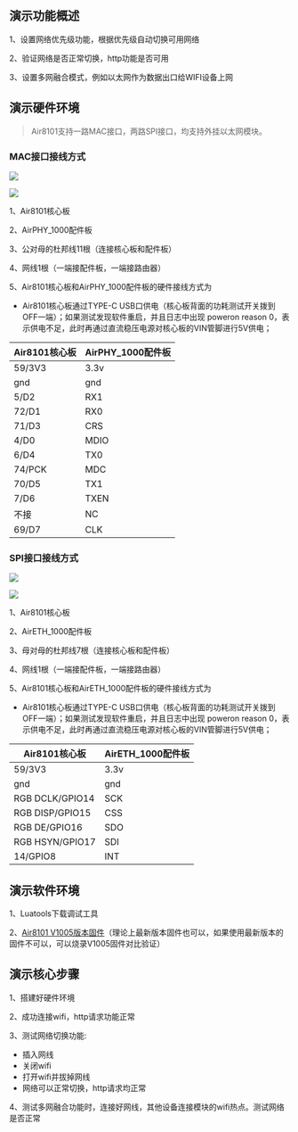 
## 演示功能概述
1、设置网络优先级功能，根据优先级自动切换可用网络

2、验证网络是否正常切换，http功能是否可用

3、设置多网融合模式，例如以太网作为数据出口给WIFI设备上网

## 演示硬件环境

> Air8101支持一路MAC接口，两路SPI接口，均支持外挂以太网模块。

### MAC接口接线方式

![](https://docs.openluat.com/air8101/product/file/AirPHY_1000/hw_connection.jpg)

![](https://docs.openluat.com/air8101/product/file/AirPHY_1000/hw_connection1.jpg)

1、Air8101核心板

2、AirPHY_1000配件板

3、公对母的杜邦线11根（连接核心板和配件板）

4、网线1根（一端接配件板，一端接路由器）

5、Air8101核心板和AirPHY_1000配件板的硬件接线方式为

- Air8101核心板通过TYPE-C USB口供电（核心板背面的功耗测试开关拨到OFF一端）；如果测试发现软件重启，并且日志中出现  poweron reason 0，表示供电不足，此时再通过直流稳压电源对核心板的VIN管脚进行5V供电；

| Air8101核心板 | AirPHY_1000配件板  |
| ------------ | ------------------ |
|    59/3V3    |         3.3v       |
|     gnd      |         gnd        |
|     5/D2     |         RX1        |
|    72/D1     |         RX0        |
|    71/D3     |         CRS        |
|     4/D0     |         MDIO       |
|     6/D4     |         TX0        |
|    74/PCK    |         MDC        |
|    70/D5     |         TX1        |
|     7/D6     |         TXEN       |
|     不接     |          NC        |
|    69/D7     |         CLK        |

### SPI接口接线方式

![](https://docs.openluat.com/air8101/product/file/AirETH_1000/hw_connection.jpg)

![](https://docs.openluat.com/air8101/product/file/AirETH_1000/hw_connection1.jpg)

1、Air8101核心板

2、AirETH_1000配件板

3、母对母的杜邦线7根（连接核心板和配件板）

4、网线1根（一端接配件板，一端接路由器）

5、Air8101核心板和AirETH_1000配件板的硬件接线方式为

- Air8101核心板通过TYPE-C USB口供电（核心板背面的功耗测试开关拨到OFF一端）；如果测试发现软件重启，并且日志中出现  poweron reason 0，表示供电不足，此时再通过直流稳压电源对核心板的VIN管脚进行5V供电；

| Air8101核心板   | AirETH_1000配件板 |
| --------------- | ----------------- |
| 59/3V3          | 3.3v              |
| gnd             | gnd               |
| RGB DCLK/GPIO14 | SCK               |
| RGB DISP/GPIO15 | CSS               |
| RGB DE/GPIO16   | SDO               |
| RGB HSYN/GPIO17 | SDI               |
| 14/GPIO8        | INT               |

## 演示软件环境

1、Luatools下载调试工具

2、[Air8101 V1005版本固件](https://docs.openluat.com/air8101/luatos/firmware/)（理论上最新版本固件也可以，如果使用最新版本的固件不可以，可以烧录V1005固件对比验证）

## 演示核心步骤

1、搭建好硬件环境

2、成功连接wifi，http请求功能正常

3、测试网络切换功能:

- 插入网线
- 关闭wifi
- 打开wifi并拔掉网线
- 网络可以正常切换，http请求均正常

4、测试多网融合功能时，连接好网线，其他设备连接模块的wifi热点。测试网络是否正常